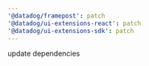 ```yaml
---
'@datadog/framepost': patch
'@datadog/ui-extensions-react': patch
'@datadog/ui-extensions-sdk': patch
---
```


update dependencies
